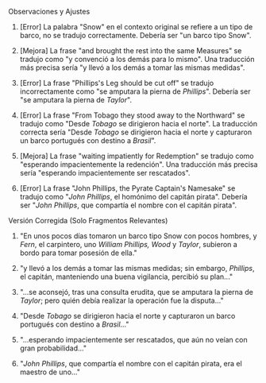 Observaciones y Ajustes

1. [Error] La palabra "Snow" en el contexto original se refiere a un tipo de barco, no se tradujo correctamente. Debería ser "un barco tipo Snow".
   
2. [Mejora] La frase "and brought the rest into the same Measures" se tradujo como "y convenció a los demás para lo mismo". Una traducción más precisa sería "y llevó a los demás a tomar las mismas medidas".

3. [Error] La frase "Phillips's Leg should be cut off" se tradujo incorrectamente como "se amputara la pierna de *Phillips*". Debería ser "se amputara la pierna de *Taylor*".

4. [Error] La frase "From Tobago they stood away to the Northward" se tradujo como "Desde *Tobago* se dirigieron hacia el norte". La traducción correcta sería "Desde *Tobago* se dirigieron hacia el norte y capturaron un barco portugués con destino a *Brasil*".

5. [Mejora] La frase "waiting impatiently for Redemption" se tradujo como "esperando impacientemente la redención". Una traducción más precisa sería "esperando impacientemente ser rescatados".

6. [Error] La frase "John Phillips, the Pyrate Captain's Namesake" se tradujo como "*John Phillips*, el homónimo del capitán pirata". Debería ser "*John Phillips*, que compartía el nombre con el capitán pirata".

Versión Corregida (Solo Fragmentos Relevantes)

1. "En unos pocos días tomaron un barco tipo Snow con pocos hombres, y *Fern*, el carpintero, uno *William Phillips, Wood* y *Taylor*, subieron a bordo para tomar posesión de ella."

2. "y llevó a los demás a tomar las mismas medidas; sin embargo, *Phillips*, el capitán, manteniendo una buena vigilancia, percibió su plan..."

3. "...se aconsejó, tras una consulta erudita, que se amputara la pierna de *Taylor*; pero quién debía realizar la operación fue la disputa..."

4. "Desde *Tobago* se dirigieron hacia el norte y capturaron un barco portugués con destino a *Brasil*..."

5. "...esperando impacientemente ser rescatados, que aún no veían con gran probabilidad..."

6. "*John Phillips*, que compartía el nombre con el capitán pirata, era el maestro de uno..."
